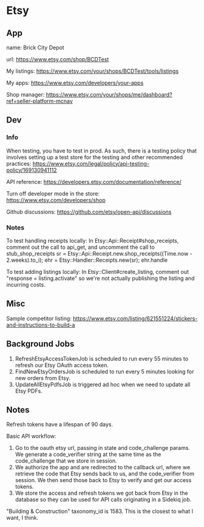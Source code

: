 # Etsy

## App

name: Brick City Depot

url: https://www.etsy.com/shop/BCDTest

My listings: https://www.etsy.com/your/shops/BCDTest/tools/listings

My apps: https://www.etsy.com/developers/your-apps

Shop manager: https://www.etsy.com/your/shops/me/dashboard?ref=seller-platform-mcnav

## Dev

### Info

When testing, you have to test in prod. As such, there is a testing policy that involves setting up a test store for the testing and other recommended practices: https://www.etsy.com/legal/policy/api-testing-policy/169130941112

API reference: https://developers.etsy.com/documentation/reference/

Turn off developer mode in the store: https://www.etsy.com/developers/shop

Github discussions: https://github.com/etsy/open-api/discussions

### Notes

To test handling receipts locally:
In Etsy::Api::Receipt#shop_receipts, comment out the call to api_get, and uncomment the call to stub_shop_receipts
sr = Etsy::Api::Receipt.new.shop_receipts((Time.now - 2.weeks).to_i); ehr = Etsy::Handler::Receipts.new(sr); ehr.handle

To test adding listings locally:
In Etsy::Client#create_listing, comment out "response = listing.activate" so we're not actually publishing the listing and incurring costs.

## Misc

Sample competitor listing: https://www.etsy.com/listing/621551224/stickers-and-instructions-to-build-a

## Background Jobs

1. RefreshEtsyAccessTokenJob is scheduled to run every 55 minutes to refresh our Etsy OAuth access token.
2. FindNewEtsyOrdersJob is scheduled to run every 5 minutes looking for new orders from Etsy.
3. UpdateAllEtsyPdfsJob is triggered ad hoc when we need to update all Etsy PDFs.

## Notes

Refresh tokens have a lifespan of 90 days.

Basic API workflow:
 1. Go to the oauth etsy url, passing in state and code_challenge params. We generate a code_verifier string at the same time as the code_challenge that we store in session.
 2. We authorize the app and are redirected to the callback url, where we retrieve the code that Etsy sends back to us, and the code_verifier from session. We then send those back to Etsy to verify and get our access tokens.
 3. We store the access and refresh tokens we got back from Etsy in the database so they can be used for API calls originating in a Sidekiq job.

"Building & Construction" taxonomy_id is 1583. This is the closest to what I want, I think.
